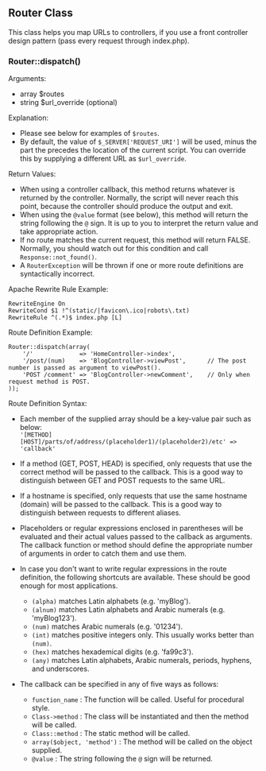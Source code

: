
Router Class
------------

This class helps you map URLs to controllers, if you use a front controller design pattern (pass every request through index.php).

### Router::dispatch()

Arguments:

  - array $routes
  - string $url_override (optional)

Explanation:

  - Please see below for examples of `$routes`.
  - By default, the value of `$_SERVER['REQUEST_URI']` will be used, minus the part the precedes the location of the current script.
    You can override this by supplying a different URL as `$url_override`.

Return Values:

  - When using a controller callback, this method returns whatever is returned by the controller.
    Normally, the script will never reach this point, because the controller should produce the output and exit.
  - When using the `@value` format (see below), this method will return the string following the `@` sign.
    It is up to you to interpret the return value and take appropriate action.
  - If no route matches the current request, this method will return FALSE.
    Normally, you should watch out for this condition and call `Response::not_found()`.
  - A `RouterException` will be thrown if one or more route definitions are syntactically incorrect.

Apache Rewrite Rule Example:

    RewriteEngine On
    RewriteCond $1 !^(static/|favicon\.ico|robots\.txt)
    RewriteRule ^(.*)$ index.php [L]

Route Definition Example:

    Router::dispatch(array(
        '/'             => 'HomeController->index',
        '/post/(num)    => 'BlogController->viewPost',      // The post number is passed as argument to viewPost().
        'POST /comment' => 'BlogController->newComment',    // Only when request method is POST.
    ));

Route Definition Syntax:

  - Each member of the supplied array should be a key-value pair such as below:  
    `'[METHOD] [HOST]/parts/of/address/(placeholder1)/(placeholder2)/etc' => 'callback'`

  - If a method (GET, POST, HEAD) is specified, only requests that use the correct method will be
    passed to the callback. This is a good way to distinguish between GET and POST requests to the same URL.

  - If a hostname is specified, only requests that use the same hostname (domain) will be
    passed to the callback. This is a good way to distinguish between requests to different aliases.

  - Placeholders or regular expressions enclosed in parentheses will be evaluated
    and their actual values passed to the callback as arguments. The callback function or method
    should define the appropriate number of arguments in order to catch them and use them.

  - In case you don't want to write regular expressions in the route definition,
    the following shortcuts are available. These should be good enough for most applications.
    
      - `(alpha)` matches Latin alphabets (e.g. 'myBlog').
      - `(alnum)` matches Latin alphabets and Arabic numerals (e.g. 'myBlog123').
      - `(num)` matches Arabic numerals (e.g. '01234').
      - `(int)` matches positive integers only. This usually works better than `(num)`.
      - `(hex)` matches hexademical digits (e.g. 'fa99c3').
      - `(any)` matches Latin alphabets, Arabic numerals, periods, hyphens, and underscores.

  - The callback can be specified in any of five ways as follows:
  
      - `function_name` : The function will be called. Useful for procedural style.
      - `Class->method` : The class will be instantiated and then the method will be called.
      - `Class::method` : The static method will be called.
      - `array($object, 'method')` : The method will be called on the object supplied.
      - `@value` : The string following the `@` sign will be returned.
